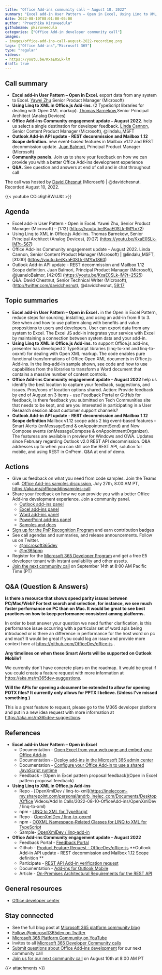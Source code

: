 ```yaml
---
title: "Office Add-ins community call – August 10, 2022"
summary: "Excel add-in User Pattern – Open in Excel, Using Linq to XML in Office.js Add-ins, Office Add-ins Community engagement update, Outlook Add-in API update - REST decommission and Mailbox 1.12 Scope definition."
date: 2022-08-10T08:01:00-05:00
author: "Preethika Kiruveedula"
githubname: pkiruveedula
categories: ["Office Add-in developer community call"]
images:
- images/office-add-ins-call-august-2022-recording.png
tags: ["Office Add-ins","Microsoft 365"]
type: "regular"
videos:
- https://youtu.be/KxaE0SLk-lM 
draft: true
---
```


## Call summary

* **Excel add-in User Pattern – Open in Excel.** export data from any system to Excel. [Yawei Zhu](https://www.linkedin.com/in/yaweizhu-henson/) Senior Product Manager (Microsoft) 
* **Using Linq to XML in Office.js Add-ins.** (2 TypeScript libraries for dealing with Open XML markup). [Thomas Barnekow](https://www.linkedin.com/in/thomas-barnekow-2580b11),Senior Principal Architect (Analog Devices)
* **Office Add-ins Community engagement update – August 2022.** help us select a single destination for developer feedback. [Linda Cannon](http://twitter.com/lindalu_MSFT), Senior Content Product Manager (Microsoft), @lindalu_MSFT
* **Outlook Add-in API update - REST decommission and Mailbox 1.12 Scope definition.** new event-based features in Mailbox v1.12 and REST decommission update. [Juan Balmori](http://twitter.com/juaneloBalmori), Principal Product Manager (Microsoft)
* **Community panels.** Join us to share your feedback on how we can provide you with a better Office Add-ins development experience
* **Q&A.** See question and answers at end of call and in chat throughout call

The call was hosted by [David Chesnut](http://twitter.com/davidchesnut) (Microsoft) | @davidchesnut. Recorded August 10, 2022.

{{< youtube COic6ghBWsU&t >}}
## Agenda

* Excel add-in User Pattern - Open in Excel. Yawei Zhu, Senior Product Manager (Microsoft) – [1:12] (https://youtu.be/KxaE0SLk-lM?t=72)
* Using Linq to XML in Office.js Add-ins. Thomas Barnekow, Senior Principal Architect (Analog Devices), [9:27] (https://youtu.be/KxaE0SLk-lM?t=567)
* Office Add-ins Community engagement update - August 2022. Linda Cannon, Senior Content Product Manager (Microsoft) | @lindalu_MSFT,  [31:00] (https://youtu.be/KxaE0SLk-lM?t=1860)
* Outlook Add-in API update - REST decommission and Mailbox 1.12 Scope definition. Juan Balmori, Principal Product Manager (Microsoft), @juaneloBalmor, [42:05] (https://youtu.be/KxaE0SLk-lM?t=2525)
* Q&A. David Chestnut, Senior Technical Writer (Microsoft), (http://twitter.com/davidchesnut), @davidchesnut, [59:17](https://youtu.be/KxaE0SLk-lM?t=3557)

## Topic summaries

* **Excel add-in User Pattern – Open in Excel .**  in the Open in Excel Pattern, reduce steps for sourcing, installing, and using an add-in from 6 to 3.  See when and how to use pattern along with benefits and value propositions to users and developers.  User can export data from any system to Excel.  The Excel JS add-in integrates your service with Excel by maintaining a connection between system data and your add-in.
* **Using Linq to XML in Office.js Add-ins.** to support Office.js add-ins, presenter has developed 2 TypeScript libraries (linq-to-xml and linq-to-ooxml) for dealing with Open XML markup.   The code enables pure functional transformations of Office Open XML documents in Office.js Add-ins.   In the linq-add-in sample shown, see code and how to use capabilities from the libraries to transform a Word document that contains a massive number of content controls. 
* **Office Add-ins Community engagement update – August 2022** help us identify the best location to capture your feedback, suggestions, and issues.  Pros/cons of location options shared.   Action:  Provide feedback by end of August on 3 items - use Feedback Portal or GitHub for feedback, is there feedback you submitted on Tech Communities site that needs to be kept, and are you interested in participating in a User Research session about customer support channels?      
* **Outlook Add-in API update - REST decommission and Mailbox 1.12 Scope definition** Mailbox v1.12 scope adds 2 big event-based features – Smart Alerts (onMessageSend & onAppointmentSend) and New Compose events (onMessageCompose & onAppointmentOrganizer).  The featuress are available in preview for Windows and OWA.   Updates since February regarding Outlook v2.0 REST API decommission.  Q&A addresses up to when you can still use the REST API, solution for mobile, and using REST in OnPrem.  Q&A at end of demo.
  



## Actions

* Give us feedback on what you need from code samples. Join the Teams call. [Office Add-ins samples discussion](https://aka.ms/officeaddinsamples-join), July 27th, 8:00 AM PT,  <https://aka.ms/officeaddinsamples-call>
* Share your feedback on how we can provide you with a better Office Add-ins development experience. Join a community panel. 
    * [Outlook add-ins panel](https://ux.microsoft.com/Panel/OutlookAddinDeveloper)
    * [Excel add-ins panel](https://ux.microsoft.com/Panel/ExcelAddinDeveloper)
    * [Word add-ins panel](https://ux.microsoft.com/Panel/WordAddinDeveloper)
    * [PowerPoint add-ins panel](https://ux.microsoft.com/Panel/PowerPointAddinDeveloper)
    * [Samples and docs](https://ux.microsoft.com/Panel/OfficeAddinImproveSamplesDocs)
* [Sign up for the PnP Recognition Program](https://pnp.github.io/recognitionprogram/) and earn contribution badges
* See call agendas and summaries, and release announcements. Follow us on Twitter. 
    * [@microsoft365dev](https://twitter.com/microsoft365dev)
    * [@m365pnp](https://twitter.com/m365pnp)
* Register for the [Microsoft 365 Developer Program](https://aka.ms/m365/devprogram) and get a free E5 developer tenant with instant availability and other assets.
* [Join the next community call](https://aka.ms/officeaddinscommunitycall) on September 14th at 8:00 AM Pacific Time (PT)

## Q&A (Question & Answers)

**Is there a resource that shows speed parity issues between PC/Mac/Web? For text search and selection, for instance, we see much faster performance on PC than on Mac. It would be great to see best practices on how to keep performance consistent among platforms.**

In order to best answer your question we need further clarification, is this performance issue occurring with a particular set of word apis being introduced or is there an difference in performance for the host word on pc and mac? It would be great if you could log an issue and provide more context here at https://github.com/OfficeDev/office-js . 


**Any timelines on when these Smart Alerts will be supported on Outlook Mobile?**

We currently don't have concrete plans on the roadmap. It would be great if you could create a feature request with more information at https://aka.ms/m365dev-suggestions.

**Will the APIs for opening a document be extended to allow for opening POTX files? It currently only allows for PPTX I believe. (Unless I've missed something.)**

This is a great feature to request, please go to the M365 developer platform and put in a new idea request with more information at https://aka.ms/m365dev-suggestions.

## References

* **Excel add-in User Pattern – Open in Excel**
    * Documentation - [Open Excel from your web page and embed your Office Add-in](https://docs.microsoft.com/office/dev/add-ins/excel/pnp-open-in-excel)
    * Documentation - [Deploy add-ins in the Microsoft 365 admin center](https://docs.microsoft.com/microsoft-365/admin/manage/manage-deployment-of-add-ins)
    * Documentation - [Configure your Office Add-in to use a shared JavaScript runtime](https://docs.microsoft.com/office/dev/add-ins/develop/configure-your-add-in-to-use-a-shared-runtime)
    * Feedback - [Open in Excel pattern proposal feedback](Open in Excel pattern proposal feedback)
* **Using Linq to XML in Office.js Add-ins**
    * Repo - [OpenXmlDev / linq-to-xml](https://ineleccom-my.sharepoint.com/personal/andrb_inelec_com/Documents/Desktop/Office Videos/Add In Calls/2022-08-10-OfficeAdd-ins/OpenXmlDev / linq-to-xml)
    * npm - [LINQ to XML for TypeScript](https://www.npmjs.com/package/@openxmldev/linq-to-xml)
    * Repo - [OpenXmlDev / linq-to-ooxml](https://github.com/OpenXmlDev/linq-to-ooxml)
    * npm - [OOXML Namespace-Related Classes for LINQ to XML for TypeScript](https://www.npmjs.com/package/@openxmldev/linq-to-ooxml)
    * Sample- [OpenXmlDev / linq-add-in](https://github.com/OpenXmlDev/linq-add-in)
* **Office Add-ins Community engagement update – August 2022**
    * Feedback Portal - [Feedback Portal](https://feedbackportal.microsoft.com/feedback/search/?q=Add-ins)
    * Github - [Product Feature Request - OfficeDev/office-js](https://github.com/OfficeDev/office-js/issues?q=is%3Aissue+is%3Aopen+label%3A%22Type%3A+product+feature+request%22)
  **Outlook Add-in API update - REST decommission and Mailbox 1.12 Scope definition **
    * Participate - [REST API Add-in verification request](https://aka.ms/RESTCheck)
    * Documentation - [Add-ins for Outlook Mobile](https://docs.microsoft.com/office/dev/add-ins/outlook/outlook-mobile-addins)
    * Article - [On-Premises Architectural Requirements for the REST API](https://techcommunity.microsoft.com/t5/exchange-team-blog/on-premises-architectural-requirements-for-the-rest-api/ba-p/605609)
    

## General resources

* [Office developer center](https://developer.microsoft.com/office)

## Stay connected

* See the full blog post at [Microsoft 365 platform community blog](https://aka.ms/m365pnp/blog)
* [Follow @microsoft365dev on Twitter](https://twitter.com/microsoft365dev)
* [Microsoft 365 Platform Community on YouTube](https://aka.ms/m365/videos)
* Invites to all [Microsoft 365 Developer Community calls](https://aka.ms/M365DevCalls)
* [Submit questions about Office Add-ins development](https://aka.ms/officeaddinsform) for our next community call
* [Join us for our next community call](https://aka.ms/officeaddinscommunitycall) on August 10th at 8:00 AM PT

{{< attachments >}}